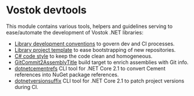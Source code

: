 # Vostok devtools

This module contains various tools, helpers and guidelines serving to ease/automate the development of Vostok .NET libraries:

* [Library development conventions](library-dev-conventions/conventions.md) to govern dev and CI processes.
* [Library project template](library-project-sample) to ease bootstrapping of new repositories.
* [C# code style](code-style-csharp) to keep the code clean and homogeneous.
* [GitCommit2AssemblyTitle](git-commit-to-assembly-title) build target to enrich assemblies with Git info.
* [dotnetcementrefs](dotnetcementrefs) CLI tool for .NET Core 2.1 to convert Cement references into NuGet package references.
* [dotnetversionsuffix](dotnetversionsuffix) CLI tool for .NET Core 2.1 to patch project versions during CI.
